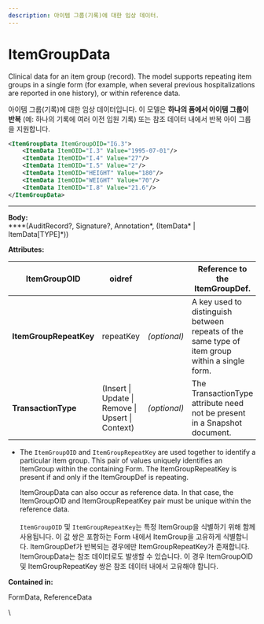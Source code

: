 ```yaml
---
description: 아이템 그룹(기록)에 대한 임상 데이터.
---
```


# ItemGroupData

Clinical data for an item group (record). The model supports repeating item groups in a single form (for example, when several previous hospitalizations are reported in one history), or within reference data.

아이템 그룹(기록)에 대한 임상 데이터입니다. 이 모델은 **하나의 폼에서 아이템 그룹이 반복** (예: 하나의 기록에 여러 이전 입원 기록) 또는 참조 데이터 내에서 반복 아이 그룹을 지원합니다.

```xml
<ItemGroupData ItemGroupOID="IG.3">
    <ItemData ItemOID="I.3" Value="1995-07-01"/>
    <ItemData ItemOID="I.4" Value="27"/>
    <ItemData ItemOID="I.5" Value="2"/>
    <ItemData ItemOID="HEIGHT" Value="180"/>
    <ItemData ItemOID="WEIGHT" Value="70"/>
    <ItemData ItemOID="I.8" Value="21.6"/>
</ItemGroupData>
```

****

**Body:**\
****(AuditRecord?, Signature?, Annotation\*, (ItemData\* | ItemData\[TYPE]\*))



**Attributes:**

| **ItemGroupOID**       | oidref                                            |              | Reference to the ItemGroupDef.                                                                 |
| ---------------------- | ------------------------------------------------- | ------------ | ---------------------------------------------------------------------------------------------- |
| **ItemGroupRepeatKey** | repeatKey                                         | _(optional)_ | A key used to distinguish between repeats of the same type of item group within a single form. |
| **TransactionType**    | (Insert \| Update \| Remove \| Upsert \| Context) | _(optional)_ | The TransactionType attribute need not be present in a Snapshot document.                      |

*   The `ItemGroupOID` and `ItemGroupRepeatKey` are used together to identify a particular item group. This pair of values uniquely identifies an ItemGroup within the containing Form. The ItemGroupRepeatKey is present if and only if the ItemGroupDef is repeating.

    ItemGroupData can also occur as reference data. In that case, the ItemGroupOID and ItemGroupRepeatKey pair must be unique within the reference data.\
    \
    `ItemGroupOID` 및 `ItemGroupRepeatKey`는 특정 ItemGroup을 식별하기 위해 함께 사용됩니다. 이 값 쌍은 포함하는 Form 내에서 ItemGroup을 고유하게 식별합니다. ItemGroupDef가 반복되는 경우에만 ItemGroupRepeatKey가 존재합니다. \
    ItemGroupData는 참조 데이터로도 발생할 수 있습니다. 이 경우 ItemGroupOID 및 ItemGroupRepeatKey 쌍은 참조 데이터 내에서 고유해야 합니다.



**Contained in:**

FormData, ReferenceData

\








